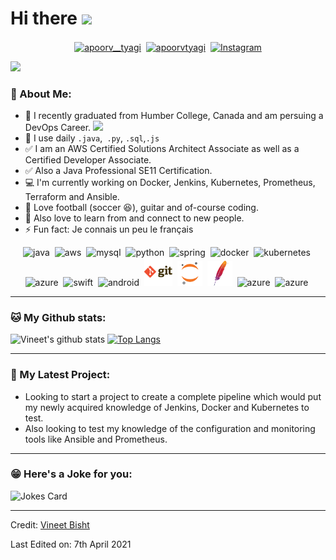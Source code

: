 # Hi there <img src="https://github.com/TheDudeThatCode/TheDudeThatCode/blob/master/Assets/Hi.gif" width="29px">
<p align="center">
<a href="https://twitter.com/VineetS55879727" target="blank"><img align="center" src="https://cdn.jsdelivr.net/npm/simple-icons@3.0.1/icons/twitter.svg" alt="apoorv__tyagi" height="20" width="20" /></a>&nbsp;
<a href="https://www.linkedin.com/in/vineetbisht/" target="blank"><img align="center" src="https://cdn.jsdelivr.net/npm/simple-icons@3.0.1/icons/linkedin.svg" alt="apoorvtyagi" height="20" width="20" /></a>&nbsp;
<a href="https://www.instagram.com/le_vsb"><img align="center" alt="Instagram" width="22px" src="https://cdn.jsdelivr.net/npm/simple-icons@3.0.1/icons/instagram.svg" /></a>
</p>

![](https://camo.githubusercontent.com/992babdffd8c74a1502de375fbdf7e4d54773242/68747470733a2f2f6d656469612e67697068792e636f6d2f6d656469612f53576f536b4e36447854737a71494b4571762f67697068792e676966)

### 🤵 About Me:
- 🏦 I recently graduated from Humber College, Canada and am persuing a DevOps Career. 
      <img src="https://media.giphy.com/media/WUlplcMpOCEmTGBtBW/giphy.gif" width="30">
- 🤔 I use daily ```.java```,``` .py```, ```.sql```,```.js```
- ✅ I am an AWS Certified Solutions Architect Associate as well as a Certified Developer Associate.
- ✅ Also a Java Professional SE11 Certification. 
- 💻 I'm currently working on Docker, Jenkins, Kubernetes, Prometheus, Terraform and Ansible.
- 💬 Love football (soccer 😆), guitar and of-course coding. 
- 👯 Also love to learn from and connect to new people. 
- ⚡ Fun fact: Je connais un peu le français

<p align="center">
<img src="https://cdn.jsdelivr.net/npm/simple-icons@3.0.1/icons/java.svg" alt="java" width="55" height="55"/>&nbsp;
<img src="https://cdn.jsdelivr.net/npm/simple-icons@3.0.1/icons/amazonaws.svg" alt="aws" width="40" height="40"/>&nbsp;
<img src="https://cdn.jsdelivr.net/npm/simple-icons@3.0.1/icons/mysql.svg" alt="mysql" width="55" height="60"/>&nbsp;
<img src="https://cdn.jsdelivr.net/npm/simple-icons@3.0.1/icons/python.svg" alt="python" width="60" height="60"/>&nbsp;
<img src="https://www.vectorlogo.zone/logos/springio/springio-icon.svg" alt="spring" width="35" height="35"/>&nbsp;
<img src="https://cdn.jsdelivr.net/npm/simple-icons@3.0.1/icons/docker.svg" alt="docker" width="45" height="40"/>&nbsp; 
<img src="https://www.vectorlogo.zone/logos/kubernetes/kubernetes-icon.svg" alt="kubernetes" width="40" height="40"/>&nbsp;
<img src="https://cdn.jsdelivr.net/npm/simple-icons@3.0.1/icons/jenkins.svg" alt="azure" width="40" height="40"/>&nbsp; 
<img src="https://cdn.jsdelivr.net/npm/simple-icons@3.0.1/icons/swift.svg" alt="swift" width="35" height="35"/>&nbsp; 
<img src="https://cdn.jsdelivr.net/npm/simple-icons@3.0.1/icons/android.svg" alt="android" width="40" height="40"/>&nbsp;
<img src="https://raw.githubusercontent.com/github/explore/80688e429a7d4ef2fca1e82350fe8e3517d3494d/topics/git/git.png" alt="GIT" width="45" height="45"/>&nbsp; 
<img src="https://raw.githubusercontent.com/github/explore/80688e429a7d4ef2fca1e82350fe8e3517d3494d/topics/jupyter-notebook/jupyter-notebook.png" alt="IPYNB" width="40" height="40"/>&nbsp; 
<img src="https://raw.githubusercontent.com/github/explore/80688e429a7d4ef2fca1e82350fe8e3517d3494d/topics/maven/maven.png" alt="MAVEN" width="40" height="40"/>&nbsp;
<img src="https://cdn.jsdelivr.net/npm/simple-icons@3.0.1/icons/react.svg" alt="azure" width="40" height="40"/>&nbsp; 
<img src="https://cdn.jsdelivr.net/npm/simple-icons@3.0.1/icons/vue-dot-js.svg" alt="azure" width="40" height="40"/>&nbsp; 
</p>

---
### 🐱 My Github stats:
![Vineet's github stats](https://github-readme-stats.vercel.app/api?username=vineetbisht&show_icons=true&title_color=ffc857&icon_color=8ac926&text_color=daf7dc&bg_color=151515&hide=["stars"])
[![Top Langs](https://github-readme-stats.vercel.app/api/top-langs/?username=vineetbisht&layout=compact&text_color=daf7dc&bg_color=151515)](https://github.com/vineetbisht/github-readme-stats)

---

### 📕 My Latest Project:
<!-- LATEST-ACTIVITY:START -->
- Looking to start a project to create a complete pipeline which would put my newly acquired knowledge of Jenkins, Docker and Kubernetes to test. 
- Also looking to test my knowledge of the configuration and monitoring tools like Ansible and Prometheus. 
<!-- LATEST-ACTIVITY:END -->
---

### 😁 Here's a Joke for you:
<img src="https://readme-jokes.vercel.app/api" alt="Jokes Card" />

----
Credit: [Vineet Bisht](https://github.com/vineetbisht)

Last Edited on: 7th April 2021
